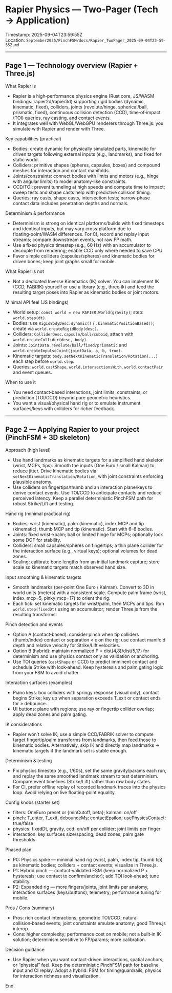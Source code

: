 # Rapier Physics — Two‑Pager (Tech → Application)

Timestamp: 2025-09-04T23:59:55Z  
Location: `September2025/PinchFSM/docs/Rapier_TwoPager_2025-09-04T23-59-55Z.md`

---

## Page 1 — Technology overview (Rapier + Three.js)

What Rapier is

- Rapier is a high‑performance physics engine (Rust core, JS/WASM bindings: rapier2d/rapier3d) supporting rigid bodies (dynamic, kinematic, fixed), colliders, joints (revolute/hinge, spherical/ball, prismatic, fixed), continuous collision detection (CCD), time‑of‑impact (TOI) queries, ray casting, and contact events.
- It integrates well with WebGL/WebGPU renderers through Three.js: you simulate with Rapier and render with Three.

Key capabilities (practical)

- Bodies: create dynamic for physically simulated parts, kinematic for driven targets following external inputs (e.g., landmarks), and fixed for static world.
- Colliders: primitive shapes (spheres, capsules, boxes) and compound meshes for interaction and contact manifolds.
- Joints/constraints: connect bodies with limits and motors (e.g., hinge with angular limits) to model anatomy‑like constraints.
- CCD/TOI: prevent tunneling at high speeds and compute time to impact; sweep tests and shape casts help with predictive collision timing.
- Queries: ray casts, shape casts, intersection tests; narrow‑phase contact data includes penetration depths and normals.

Determinism & performance

- Determinism is strong on identical platforms/builds with fixed timesteps and identical inputs, but may vary cross‑platform due to floating‑point/WASM differences. For CI, record and replay input streams; compare downstream events, not raw FP math.
- Use a fixed physics timestep (e.g., 60 Hz) with an accumulator to decouple from rendering; enable CCD only where needed to save CPU.
- Favor simple colliders (capsules/spheres) and kinematic bodies for driven bones; keep joint graphs small for mobile.

What Rapier is not

- Not a dedicated Inverse Kinematics (IK) solver. You can implement IK (CCD, FABRIK) yourself or use a library (e.g., three‑ik) and feed the resulting target poses into Rapier as kinematic bodies or joint motors.

Minimal API feel (JS bindings)

- World setup: `const world = new RAPIER.World(gravity)`; step: `world.step(dt)`.
- Bodies: use `RigidBodyDesc.dynamic()` / `.kinematicPositionBased()`; create via `world.createRigidBody(desc)`.
- Colliders: `ColliderDesc.capsule/ball/cuboid`, attach with `world.createCollider(desc, body)`.
- Joints: `JointData.revolute/ball/fixed/prismatic` and `world.createImpulseJoint(jointData, a, b, true)`.
- Kinematic targets: `body.setNextKinematicTranslation/Rotation(...)` each step before `world.step`.
- Queries: `world.castShape`, `world.intersectionsWith`, `world.contactPair` and event queues.

When to use it

- You need contact‑based interactions, joint limits, constraints, or prediction (TOI/CCD) beyond pure geometric heuristics.
- You want a visual/physical hand rig or to emulate instrument surfaces/keys with colliders for richer feedback.

---

## Page 2 — Applying Rapier to your project (PinchFSM + 3D skeleton)

Approach (high level)

- Use hand landmarks as kinematic targets for a simplified hand skeleton (wrist, MCPs, tips). Smooth the inputs (One Euro / small Kalman) to reduce jitter. Drive kinematic bodies via `setNextKinematicTranslation/Rotation`, with joint constraints enforcing plausible anatomy.
- Use colliders on fingertips/thumb and an interaction plane/keys to derive contact events. Use TOI/CCD to anticipate contacts and reduce perceived latency. Keep a parallel deterministic PinchFSM path for robust Strike/Lift and testing.

Hand rig (minimal practical rig)

- Bodies: wrist (kinematic), palm (kinematic), index MCP and tip (kinematic), thumb MCP and tip (kinematic). Start with 6–8 bodies.
- Joints: fixed wrist→palm; ball or limited hinge for MCPs; optionally lock some DOF for stability.
- Colliders: small capsules/spheres on fingertips; a thin plane collider for the interaction surface (e.g., virtual keys); optional volumes for dead zones.
- Scaling: calibrate bone lengths from an initial landmark capture; store scale so kinematic targets match observed hand size.

Input smoothing & kinematic targets

- Smooth landmarks (per‑point One Euro / Kalman). Convert to 3D in world units (meters) with a consistent scale. Compute palm frame (wrist, index_mcp=5, pinky_mcp=17) to orient the rig.
- Each tick: set kinematic targets for wrist/palm, then MCPs and tips. Run `world.step(fixedDt)` using an accumulator; render Three.js from the resulting transforms.

Pinch detection and events

- Option A (contact‑based): consider pinch when tip colliders (thumb/index) contact or separation < ε on the rig; use contact manifold depth and relative velocity for Strike/Lift velocities.
- Option B (hybrid): maintain normalized P = dist(4,8)/dist(5,17) for determinism and use physics contact only as validation or anchoring.
- Use TOI queries (`castShape` or CCD) to predict imminent contact and schedule Strike with look‑ahead. Keep hysteresis and palm gating logic from your FSM to avoid chatter.

Interaction surfaces (examples)

- Piano keys: box colliders with springy response (visual only), contact begins Strike; key up when separation exceeds T_exit or contact ends for ≥ debounce.
- UI buttons: plane with regions; use ray or fingertip collider overlap; apply dead zones and palm gating.

IK considerations

- Rapier won’t solve IK; use a simple CCD/FABRIK solver to compute target fingertip/palm transforms from landmarks, then feed those to kinematic bodies. Alternatively, skip IK and directly map landmarks → kinematic targets if the landmark set is stable enough.

Determinism & testing

- Fix physics timestep (e.g., 1/60s), set the same gravity/params each run, and replay the same smoothed landmark stream to test determinism. Compare event timelines (Strike/Lift) rather than raw body states.
- For CI, prefer offline replay of recorded landmark traces into the physics loop. Avoid relying on live floating‑point equality.

Config knobs (starter set)

- filters: OneEuro preset or {minCutoff, beta}; kalman: on/off
- pinch: T_enter, T_exit, debounceMs; contactEpsilon; usePhysicsContact: true/false
- physics: fixedDt, gravity, ccd: on/off per collider; joint limits per finger
- interaction: key surfaces size/spacing; dead zones; palm gate thresholds

Phased plan

- P0: Physics spike — minimal hand rig (wrist, palm, index tip, thumb tip) as kinematic bodies; colliders + contact events; visualize in Three.js.
- P1: Hybrid pinch — contact‑validated FSM (keep normalized P + hysteresis; use contact to confirm/anchor); add TOI look‑ahead; tune stability.
- P2: Expanded rig — more fingers/joints, joint limits per anatomy, interaction surfaces (keys/buttons), telemetry; performance tuning for mobile.

Pros / Cons (summary)

- Pros: rich contact interactions; geometric TOI/CCD; natural collision‑based events; joint constraints emulate anatomy; good Three.js interop.
- Cons: higher complexity; performance cost on mobile; not a built‑in IK solution; determinism sensitive to FP/params; more calibration.

Decision guidance

- Use Rapier when you want contact‑driven interactions, spatial anchors, or “physical” feel. Keep the deterministic PinchFSM path for baseline input and CI replay. Adopt a hybrid: FSM for timing/guardrails; physics for interaction richness and visualization.

End.
